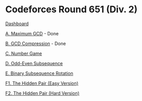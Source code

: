 # Codeforces Round 651 (Div. 2)

[Dashboard](https://codeforces.com/contest/1370)

[A. Maximum GCD](https://codeforces.com/contest/1370/problem/A) - Done

[B. GCD Compression](https://codeforces.com/contest/1370/problem/B) - Done

[C. Number Game](https://codeforces.com/contest/1370/problem/C)

[D. Odd-Even Subsequence](https://codeforces.com/contest/1370/problem/D)

[E. Binary Subsequence Rotation](https://codeforces.com/contest/1370/problem/E)

[F1. The Hidden Pair (Easy Version)](https://codeforces.com/contest/1370/problem/F1)

[F2. The Hidden Pair (Hard Version)](https://codeforces.com/contest/1370/problem/F2)
